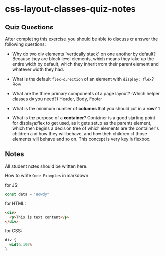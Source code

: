 # css-layout-classes-quiz-notes

## Quiz Questions

After completing this exercise, you should be able to discuss or answer the following questions:

- Why do two div elements "vertically stack" on one another by default?
Because they are block level elements, which means they take up the entire width by default, which they inherit from their parent element and whatever width they had.

- What is the default `flex-direction` of an element with `display: flex`?
Row

- What are the three primary components of a page layout? (Which helper classes do you need?)
Header, Body, Footer

- What is the minimum number of **columns** that you should put in a **row**?
1

- What is the purpose of a **container**?
Container is a good starting point for displaya:flex to get used, as it gets setup as the parents element, which then begins a decision tree of which elements are the container's children and how they will behave, and how theh children of those elements will behave and so on. This concept is very key in flexbox. 


## Notes

All student notes should be written here.


How to write `Code Examples` in markdown

for JS:
```javascript
const data = "Howdy"
```

for HTML:
```html
<div>
  <p>This is text content</p>
</div>
```

for CSS:
```css
div {
  width:100%
}
```
